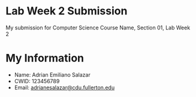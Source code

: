 # Lab Week 2 Submission

My submission for Computer Science Course Name, Section 01, Lab Week 2

# My Information

* Name: Adrian Emiliano Salazar
* CWID: 123456789
* Email: adrianesalazar@cdu.fullerton.edu